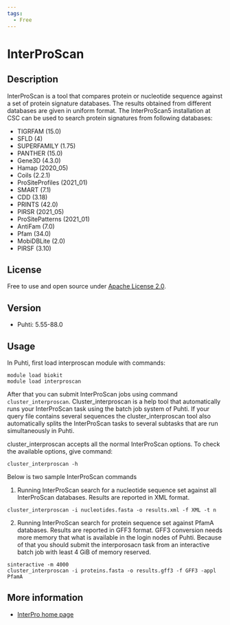 ```yaml
---
tags:
  - Free
---
```


# InterProScan

## Description

InterProScan is a tool that compares protein or nucleotide sequence against a set of protein signature databases. 
The results obtained from different databases are given in uniform format. The InterProScan5 installation at CSC can 
be used to search protein signatures from following databases:

   * TIGRFAM (15.0)
   * SFLD (4) 
   * SUPERFAMILY (1.75) 
   * PANTHER (15.0) 
   * Gene3D (4.3.0)
   * Hamap (2020_05)
   * Coils (2.2.1)
   * ProSiteProfiles (2021_01) 
   * SMART (7.1)
   * CDD (3.18) 
   * PRINTS (42.0) 
   * PIRSR (2021_05) 
   * ProSitePatterns (2021_01) 
   * AntiFam (7.0) 
   * Pfam (34.0)
   * MobiDBLite (2.0)
   * PIRSF (3.10)
 

## License

Free to use and open source under [Apache License 2.0](https://www.apache.org/licenses/LICENSE-2.0).

## Version

*   Puhti: 5.55-88.0 

## Usage 

In Puhti, first load interproscan module with commands:
```text
module load biokit
module load interproscan
```

After that you can submit  InterProScan jobs using command `cluster_interproscan`. Cluster_interproscan 
is a help tool that automatically runs your InterProScan task using the batch job system of Puhti. 
If your query file contains several sequences the cluster_interproscan tool also automatically splits 
the InterProScan tasks to several subtasks that are run simultaneously in Puhti. 

cluster_interproscan accepts all the normal InterProScan options. To check the available options, give command:

```text
cluster_interproscan -h
```

Below is two sample InterProScan commands

1. Running InterProScan search for a nucleotide sequence set  against all InterProScan databases. 
Results are reported in XML format.
```text
cluster_interproscan -i nucleotides.fasta -o results.xml -f XML -t n
```

2. Running InterProScan search for protein sequence set against PfamA databases. Results are reported in GFF3 format. GFF3 conversion needs more memory that what is available in the login nodes of Puhti. Because of that you should submit the interporosacn task from an interactive batch job with least 4 GiB of memory reserved. 
```text
sinteractive -m 4000
cluster_interproscan -i proteins.fasta -o results.gff3 -f GFF3 -appl PfamA
```


## More information

*   [InterPro home page](https://www.ebi.ac.uk/interpro/)
